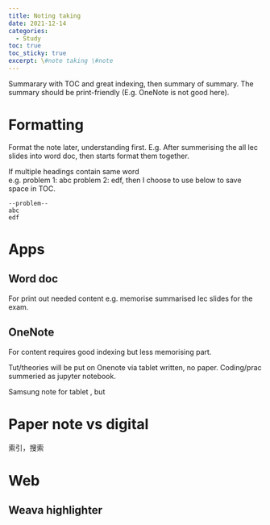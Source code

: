 ```yaml
---
title: Noting taking
date: 2021-12-14
categories:
  - Study
toc: true
toc_sticky: true
excerpt: \#note taking \#note
---
```



Summarary with TOC and great indexing, then summary of summary. The summary should be print-friendly (E.g. OneNote is not good here).

# Formatting
Format the note later, understanding first. E.g. After summerising the all lec slides into word doc, then starts format them together.

If multiple headings contain same word   
e.g. problem 1: abc problem 2: edf, then I choose to use below to save space in TOC.
```
--problem--
abc
edf
```

# Apps

## Word doc

For print out needed content e.g. memorise summarised lec slides for the exam.

## OneNote

For content requires good indexing but less memorising part.

Tut/theories will be put on Onenote via tablet written, no paper.
Coding/prac summeried as jupyter notebook.

Samsung note for tablet , but 

# Paper note vs digital

索引，搜索

# Web

## Weava highlighter

